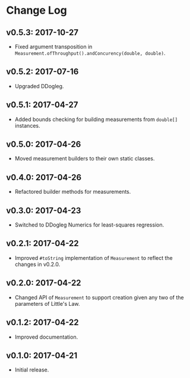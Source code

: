 # Change Log

## v0.5.3: 2017-10-27

* Fixed argument transposition in `Measurement.ofThroughput().andConcurency(double, double)`.

## v0.5.2: 2017-07-16

* Upgraded DDogleg.

## v0.5.1: 2017-04-27

* Added bounds checking for building measurements from `double[]` instances.

## v0.5.0: 2017-04-26

* Moved measurement builders to their own static classes.

## v0.4.0: 2017-04-26

* Refactored builder methods for measurements.

## v0.3.0: 2017-04-23

* Switched to DDogleg Numerics for least-squares regression.

## v0.2.1: 2017-04-22

* Improved `#toString` implementation of `Measurement` to reflect the changes in v0.2.0.

## v0.2.0: 2017-04-22

* Changed API of `Measurement` to support creation given any two of the parameters of Little's Law.

## v0.1.2: 2017-04-22

* Improved documentation.

## v0.1.0: 2017-04-21

* Initial release.